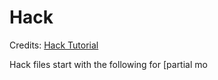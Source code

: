 # Hack

Credits: [Hack Tutorial](http://hacklang.org/tutorial.html)

Hack files start with the following for [partial mo